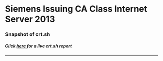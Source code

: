 # Siemens Issuing CA Class Internet Server 2013
### Snapshot of crt.sh
##### Click [here](https://crt.sh/?q=0EA014CD63FC374D823DBA47D08872F501648F661C8FCFC65AF12553BA9F0D0A) for a live crt.sh report

---
